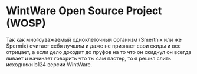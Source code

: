 # WintWare Open Source Project (WOSP)
Так как многоуважаемый одноклеточный организм (Smertnix или же Spermix) считает себя лучшим и даже не признает свои скиды и все отрицает, а если дело доходит до пруфов на то что он скиднул он всегда ливает и начинает говорить что ты сам пастер, то я решил слить исходники b124 версии WintWare.
